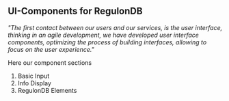 ## UI-Components for RegulonDB

*"The first contact between our users and our services, is the user interface, thinking in an agile development, we have developed user interface components, optimizing the process of building interfaces, allowing to focus on the user experience."* 

Here our component sections

1. Basic Input
2. Info Display
3. RegulonDB Elements



